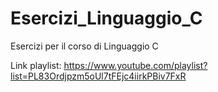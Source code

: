 # Esercizi_Linguaggio_C
Esercizi per il corso di Linguaggio C

Link playlist:
https://www.youtube.com/playlist?list=PL83Ordjpzm5oUl7tFEjc4iirkPBiv7FxR
